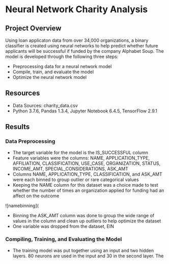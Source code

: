 # Neural Network Charity Analysis

## Project Overview

Using loan applicaton data from over 34,000 organizations, a binary classifier is created using neural networks to help predict whether future applicants will be successful if funded by the company Alphabet Soup. The model is developed through the following three steps:
- Preprocessing data for a neural network model
- Compile, train, and evaluate the model
- Optimize the neural network model

## Resources

- Data Sources: charity_data.csv
- Python 3.7.6, Pandas 1.3.4, Jupyter Notebook 6.4.5, TensorFlow 2.9.1

## Results

### Data Preprocessing

- The target variable for the model is the IS_SUCCESSFUL column
- Feature variables were the columns: NAME, APPLICATION_TYPE, AFFILIATION, CLASSIFICATION, USE_CASE, ORGANIZATION, STATUS, INCOME_AMT, SPECIAL_CONSIDERATIONS, ASK_AMT
- Columns NAME, APPLICATION_TYPE, CLASSIFICATION, and ASK_AMT were each binned to group outlier or rare categorical values
- Keeping the NAME column for this dataset was a choice made to test whether the number of times an organization applied for funding had an affect on the outcome

![namebinning](
- Binning the ASK_AMT column was done to group the wide range of values in the column and clean up outliers to help optimize the dataset
- One variable was dropped from the dataset, EIN

### Compiling, Training, and Evaluating the Model

- The training model was put together using an input and two hidden layers. 80 neurons are used in the input and 30 in the second layer. The 
